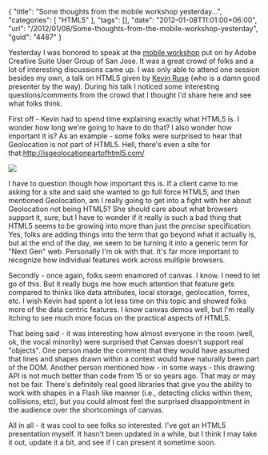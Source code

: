 {
	"title": "Some thoughts from the mobile workshop yesterday...",
	"categories": [
		"HTML5"
	],
	"tags": [],
	"date": "2012-01-08T11:01:00+06:00",
	"url": "/2012/01/08/Some-thoughts-from-the-mobile-workshop-yesterday",
	"guid": "4487"
}

Yesterday I was honored to speak at the <a href="http://www.meetup.com/creativesuitesanjose/events/41143312/">mobile workshop</a> put on by Adobe Creative Suite User Group of San Jose. It was a great crowd of folks and a lot of interesting discussions came up. I was only able to attend one session besides my own, a talk on HTML5 given by <a href="http://www.kevinruse.com/">Kevin Ruse</a> (who is a damn good presenter by the way). During his talk I noticed some interesting questions/comments from the crowd that I thought I'd share here and see what folks think.
<!--more-->
First off - Kevin had to spend time explaining exactly what HTML5 is. I wonder how long we're going to have to do that? I also wonder how important it is? As an example - some folks were surprised to hear that Geolocation is not part of HTML5. Hell, there's even a site for that:<a href="http://isgeolocationpartofhtml5.com/">http://isgeolocationpartofhtml5.com/</a>

<img src="http://www.raymondcamden.com/images/ScreenClip8.png" />

I have to question though how important this is. If a client came to me asking for a site and said she wanted to go full force HTML5, and then mentioned Geolocation, am I really going to get into a fight with her about Geolocation not being HTML5? She should care about what browsers support it, sure, but I have to wonder if it really is such a bad thing that HTML5 seems to be growing into more than just the <i>precise</i> specification. Yes, folks are adding things into the term that go beyond what it actually is, but at the end of the day, we seem to be turning it into a generic term for "Next Gen" web. Personally I'm ok with that. It's far more important to recognize how individual features work across multiple browsers. 

Secondly - once again, folks seem enamored of canvas. I know. I need to let go of this. But it really bugs me how much attention that feature gets compared to thinks like data attributes, local storage, geolocation, forms, etc. I wish Kevin had spent a lot less time on this topic and showed folks more of the data centric features. I <i>know</i> canvas demos well, but I'm really itching to see much more focus on the practical aspects of HTML5. 

That being said - it was interesting how almost everyone in the room (well, ok, the vocal minority) were surprised that Canvas doesn't support real "objects". One person  made the comment that they would have assumed that lines and shapes drawn within a context would have naturally been part of the DOM. Another person mentioned how - in some ways - this drawing API is not much better than code from 15 or so years ago. That may or may not be fair. There's definitely real good libraries that give you the ability to work with shapes in a Flash like manner (i.e., detecting clicks within them, collisions, etc), but you could almost feel the surprised disappointment in the audience over the shortcomings of canvas. 

All in all - it was cool to see folks so interested. I've got an HTML5 presentation myself. It hasn't been updated in a while, but I think I may take it out, update it a bit, and see if I can present it sometime soon.